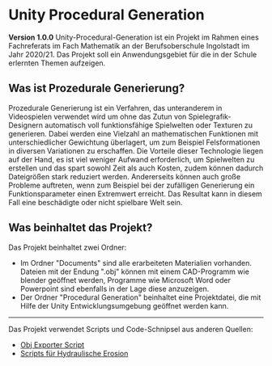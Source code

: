 # Unity Procedural Generation
**Version 1.0.0**
Unity-Procedural-Generation ist ein Projekt im Rahmen eines Fachreferats im Fach Mathematik an der Berufsoberschule Ingolstadt im Jahr 2020/21. Das Projekt soll ein Anwendungsgebiet für die in der Schule erlernten Themen aufzeigen.

## Was ist Prozedurale Generierung?
Prozedurale Generierung ist ein Verfahren, das unteranderem in Videospielen verwendet wird um ohne das Zutun von Spielegrafik-Designern automatisch voll funktionsfähige Spielwelten oder Texturen zu generieren. Dabei werden eine Vielzahl an mathematischen Funktionen mit unterschiedlicher Gewichtung überlagert, um zum Beispiel Felsformationen in diversen Variationen zu erschaffen. Die Vorteile dieser Technologie liegen auf der Hand, es ist viel weniger Aufwand erforderlich, um Spielwelten zu erstellen und das spart sowohl Zeit als auch Kosten, zudem können dadurch Dateigrößen stark reduziert werden. Andererseits können auch große Probleme auftreten, wenn zum Beispiel bei der zufälligen Generierung ein Funktionsparameter einen Extremwert erreicht. Das Resultat kann in diesem Fall eine beschädigte oder nicht spielbare Welt sein.

## Was beinhaltet das Projekt?
Das Projekt beinhaltet zwei Ordner:
 - Im Ordner "Documents" sind alle erarbeiteten Materialien vorhanden. Dateien mit der Endung ".obj" können mit einem CAD-Programm wie blender geöffnet werden, Programme wie Microsoft Word oder Powerpoint sind ebenfalls in der Lage diese anzuzeigen.
 - Der Ordner "Procedural Generation" beinhaltet eine Projektdatei, die mit Hilfe der Unity Entwicklungsumgebung geöffnet werden kann.

---
Das Projekt verwendet Scripts und Code-Schnipsel aus anderen Quellen:
- [Obj Exporter Script](http://wiki.unity3d.com/index.php?title=ObjExporter)
- [Scripts für Hydraulische Erosion](https://github.com/SebLague/Hydraulic-Erosion)
